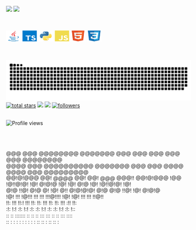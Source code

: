 <div>
  <a href="https://github.com/sbrunomello">

  <a href="https://github.com/Giingu"><img width="50%" src="https://github-readme-stats.vercel.app/api?username=sbrunomello&title_color=ff3068&show_icons=true&theme=highcontrast&include_all_commits=true&count_private=true&hide=issues,contribs"></a>
  <a href="https://github.com/Giingu"><img width="50%" src="http://github-readme-streak-stats.herokuapp.com/?user=sbrunomello&theme=highcontrast&date_format=M%20j%5B%2C%20Y%5D&ring=ff3068&fire=ff3068&sideNums=ff3068"></a>
  

 
<div>
<br>
<div style="display: inline_block; margin-bottom: 20px;"><br>
  <img align="center" height="30" width="40" src="https://raw.githubusercontent.com/devicons/devicon/master/icons/java/java-original.svg">
  <img align="center" height="30" width="40" src="https://raw.githubusercontent.com/devicons/devicon/master/icons/typescript/typescript-original.svg">
  <img align="center" height="30" width="40" src="https://raw.githubusercontent.com/devicons/devicon/master/icons/python/python-original.svg">
  <img align="center" height="30" width="40" src="https://raw.githubusercontent.com/devicons/devicon/master/icons/javascript/javascript-plain.svg">
  <img align="center" height="30" width="40" src="https://raw.githubusercontent.com/devicons/devicon/master/icons/html5/html5-original.svg">
  <img align="center" height="30" width="40" src="https://raw.githubusercontent.com/devicons/devicon/master/icons/css3/css3-original.svg">
</div>
<br>
  
![Snake animation](https://github.com/sbrunomello/sbrunomello/blob/output/github-contribution-grid-snake.svg)
   </a>
<br>
<a href="https://github.com/sbrunomello"><img alt="total stars" title="Total stars on GitHub" src="https://custom-icon-badges.herokuapp.com/badge/dynamic/json?logo=star&host=formatted-dynamic-badges.herokuapp.com&formatter=metric&style=for-the-badge&color=55960c&labelColor=488207&label=stars&query=%24.stars&url=https%3A%2F%2Fapi.github-star-counter.workers.dev%2Fuser%2Fsbrunomello"/></a>
<a href = "mailto: sbrunomello@gmail.com"><img src="https://img.shields.io/badge/-Gmail-%23333?style=for-the-badge&logo=gmail&logoColor=white" target="_blank"></a>
<a href="https://www.linkedin.com/in/sbrunomello/" target="_blank"><img src="https://img.shields.io/badge/-LinkedIn-%230077B5?style=for-the-badge&logo=linkedin&logoColor=white" target="_blank"></a> 
<a href="https://github.com/sbrunomello"><img alt="followers" title="Follow me on Github" src="https://custom-icon-badges.herokuapp.com/github/followers/sbrunomello?color=236ad3&labelColor=1155ba&style=for-the-badge&logo=person-add&label=Followers&logoColor=white"/></a>
<br><br>
  
    
    
![Profile views](https://gpvc.arturio.dev/sbrunomello)  
<br><br><br>
                                                                     
@@@  @@@   @@@@@@@@   @@@@@@@  @@@  @@@    @@@  @@@  @@@   @@@@@@@@  
@@@@ @@@  @@@@@@@@@@  @@@@@@@  @@@  @@@   @@@@  @@@@ @@@  @@@@@@@@@  
@@!@!@@@  @@!   @@@@    @@!    @@!  @@@  @@@!!  @@!@!@@@  !@@        
!@!!@!@!  !@!  @!@!@    !@!    !@!  @!@    !@!  !@!!@!@!  !@!        
@!@ !!@!  @!@ @! !@!    @!!    @!@!@!@!    @!@  @!@ !!@!  !@! @!@!@  
!@!  !!!  !@!!!  !!!    !!!    !!!@!!!!    !@!  !@!  !!!  !!! !!@!!  
!!:  !!!  !!:!   !!!    !!:    !!:  !!!    !!:  !!:  !!!  :!!   !!:  
:!:  !:!  :!:    !:!    :!:    :!:  !:!    :!:  :!:  !:!  :!:   !::  
 ::   ::  ::::::: ::     ::    ::   :::    :::   ::   ::   ::: ::::  
::    :    : : :  :      :      :   : :     ::  ::    :    :: :: :  
